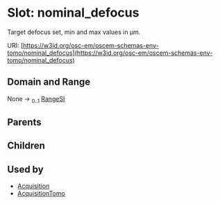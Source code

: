 
# Slot: nominal_defocus

Target defocus set, min and max values in µm.

URI: [https://w3id.org/osc-em/oscem-schemas-env-tomo/nominal_defocus](https://w3id.org/osc-em/oscem-schemas-env-tomo/nominal_defocus)


## Domain and Range

None &#8594;  <sub>0..1</sub> [RangeSI](RangeSI.md)

## Parents


## Children


## Used by

 * [Acquisition](Acquisition.md)
 * [AcquisitionTomo](AcquisitionTomo.md)
